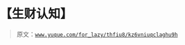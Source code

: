 # 【生财认知】

> 原文：[`www.yuque.com/for_lazy/thfiu8/kz6vniuqclaghu9h`](https://www.yuque.com/for_lazy/thfiu8/kz6vniuqclaghu9h)



